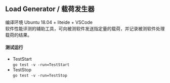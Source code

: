 ## Load Generator / 载荷发生器  
编译环境 Ubuntu 18.04 + liteide + VSCode  
软件性能评测的辅助工具，可向被测软件发送指定量的载荷，并记录被测软件处理载荷的结果。  
#### 测试运行  
- TestStart  
`go test -v -run=TestStart`  
- TestStop  
`go test -v -run=TestStop`
